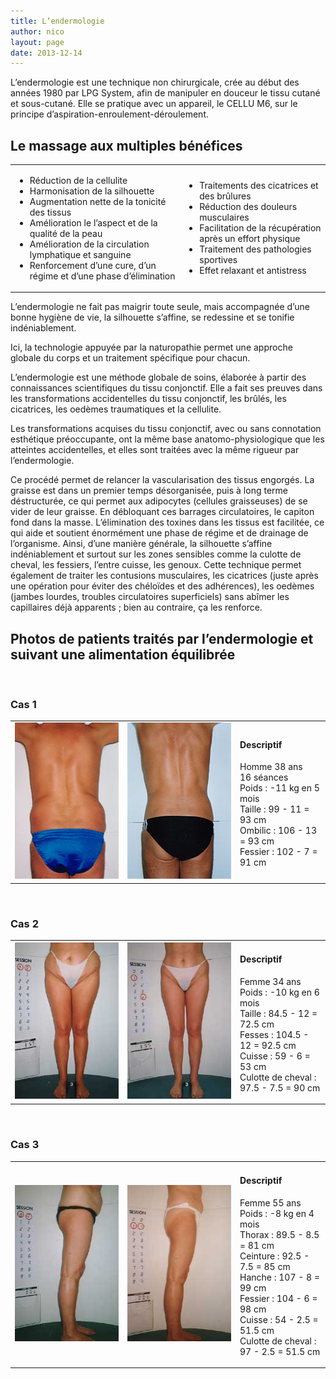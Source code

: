 ```yaml
---
title: L’endermologie
author: nico
layout: page
date: 2013-12-14
---
```


<p>L’endermologie est une technique non chirurgicale, crée au début des années 1980 par LPG System, afin de manipuler en douceur le tissu cutané et sous-cutané. Elle se pratique avec un appareil, le CELLU M6, sur le principe d’aspiration-enroulement-déroulement.</p>
<h2>Le massage aux multiples bénéfices</h2>
<table style="width:100%;">
<tbody>
<tr>
<td>
<ul>
<li>Réduction de la cellulite</li>
<li>Harmonisation de la silhouette</li>
<li>Augmentation nette de la tonicité des tissus</li>
<li>Amélioration le l’aspect et de la qualité de la peau</li>
<li>Amélioration de la circulation lymphatique et sanguine</li>
<li>Renforcement d’une cure, d’un régime et d’une phase d’élimination</li>
</ul>
</td>
<td>
<ul>
<li>Traitements des cicatrices et des brûlures</li>
<li>Réduction des douleurs musculaires</li>
<li>Facilitation de la récupération après un effort physique</li>
<li>Traitement des pathologies sportives</li>
<li>Effet relaxant et antistress</li>
</ul>
</td>
</tr>
</tbody>
</table>
<p>L’endermologie ne fait pas maigrir toute seule, mais accompagnée d’une bonne hygiène de vie, la silhouette s’affine, se redessine et se tonifie indéniablement.</p>
<p>Ici, la technologie appuyée par la naturopathie permet une approche globale du corps et un traitement spécifique pour chacun.</p>
<p>L’endermologie est une méthode globale de soins, élaborée à partir des connaissances scientifiques du tissu conjonctif. Elle a fait ses preuves dans les transformations accidentelles du tissu conjonctif, les brûlés, les cicatrices, les oedèmes traumatiques et la cellulite.</p>
<p>Les transformations acquises du tissu conjonctif, avec ou sans connotation esthétique préoccupante, ont la même base anatomo-physiologique que les atteintes accidentelles, et elles sont traitées avec la même rigueur par l’endermologie.</p>
<p>Ce procédé permet de relancer la vascularisation des tissus engorgés. La graisse est dans un premier temps désorganisée, puis à long terme déstructurée, ce qui permet aux adipocytes (cellules graisseuses) de se vider de leur graisse. En débloquant ces barrages circulatoires, le capiton fond dans la masse. L’élimination des toxines dans les tissus est facilitée, ce qui aide et soutient énormément une phase de régime et de drainage de l’organisme. Ainsi, d’une manière générale, la silhouette s’affine indéniablement et surtout sur les zones sensibles comme la culotte de cheval, les fessiers, l’entre cuisse, les genoux. Cette technique permet également de traiter les contusions musculaires, les cicatrices (juste après une opération pour éviter des chéloïdes et des adhérences), les oedèmes (jambes lourdes, troubles circulatoires superficiels) sans abîmer les capillaires déjà apparents ; bien au contraire, ça les renforce.</p>
<h2>Photos de patients traités par l’endermologie et suivant une alimentation équilibrée</h2>
<p>&nbsp;</p>
<h3>Cas 1</h3>
<table>
<colgroup>
<col width="180px" />
<col width="180px" /></colgroup>
<tbody>
<tr>
<td><img class="size-full wp-image-326 aligncenter" alt="cas1_1" src="images/cas1_1.jpg" width="170" height="250" /></td>
<td><img class="aligncenter size-full wp-image-328" alt="cas1_3" src="images/cas1_3.jpg" width="170" height="250" /></td>
<td>
<h4>Descriptif</h4>
<p>Homme 38 ans<br />
16 séances<br />
Poids : -11 kg en 5 mois<br />
Taille : 99 - 11 = 93 cm<br />
Ombilic : 106 - 13 = 93 cm<br />
Fessier : 102 - 7 = 91 cm</td>
</tr>
</tbody>
</table>
<p>&nbsp;</p>
<h3>Cas 2</h3>
<table>
<colgroup>
<col width="180px" />
<col width="180px" /></colgroup>
<tbody>
<tr>
<td><img class="aligncenter size-full wp-image-329" alt="cas2_1" src="images/cas2_1.jpg" width="170" height="250" /></td>
<td><a href="/wp-content/uploads_bkp/2013/01/cas2_2.jpg"><img class="aligncenter size-full wp-image-330" alt="cas2_2" src="images/cas2_2.jpg" width="170" height="250" /></a></td>
<td>
<h4>Descriptif</h4>
<p>Femme 34 ans<br />
Poids : -10 kg en 6 mois<br />
Taille : 84.5 - 12 = 72.5 cm<br />
Fesses : 104.5 - 12 = 92.5 cm<br />
Cuisse : 59 - 6 = 53 cm<br />
Culotte de cheval : 97.5 - 7.5 = 90 cm</td>
</tr>
</tbody>
</table>
<p>&nbsp;</p>
<h3>Cas 3</h3>
<table>
<colgroup>
<col width="180px" />
<col width="180px" /></colgroup>
<tbody>
<tr>
<td><img class="aligncenter size-full wp-image-331" alt="cas3_1" src="images/cas3_1.jpg" width="170" height="250" /></td>
<td><img class="aligncenter size-full wp-image-332" alt="cas3_2" src="images/cas3_2.jpg" width="170" height="250" /></td>
<td>
<h4>Descriptif</h4>
<p>Femme 55 ans<br />
Poids : -8 kg en 4 mois<br />
Thorax : 89.5 - 8.5 = 81 cm<br />
Ceinture : 92.5 - 7.5 = 85 cm<br />
Hanche : 107 - 8 = 99 cm<br />
Fessier : 104 - 6 = 98 cm<br />
Cuisse : 54 - 2.5 = 51.5 cm<br />
Culotte de cheval : 97 - 2.5 = 51.5 cm</td>
</tr>
</tbody>
</table>
